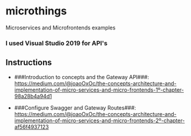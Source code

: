 # microthings
Microservices and Microfrontends examples

### I used Visual Studio 2019 for API's

## Instructions ##
- ###Introduction to concepts and the Gateway API###: https://medium.com/@joaoOxOc/the-concepts-architecture-and-implementation-of-micro-services-and-micro-frontends-1º-chapter-98a28b4a94d1

- ###Configure Swagger and Gateway Routes###: https://medium.com/@joaoOxOc/the-concepts-architecture-and-implementation-of-micro-services-and-micro-frontends-2º-chapter-af56f4937123
